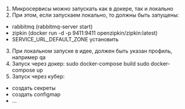 1. Микросервисы можно запускать как в докере, так и локально
2. При этом, если запускаем локально, то должны быть запущены:
- rabbitmq (rabbitmq-server start)
- zipkin (docker run -d -p 9411:9411 openzipkin/zipkin:latest)
- SERVICE_URL_DEFAULT_ZONE установить
3. При локальном запуске в идее, должен быть указан профиль, 
например qa
4. Запуск через докер:
sudo docker-compose build
sudo docker-compose up
5. Запуск через кубер:
- создать секреты
- создать configmap
- ...
